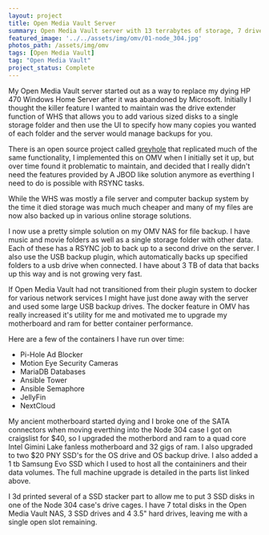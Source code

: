 ```yaml
---
layout: project
title: Open Media Vault Server
summary: Open Media Vault server with 13 terrabytes of storage, 7 drives and 32 gigs of ram for use as redundant file backup and host for Docker containers running assorted services.
featured_image: '../../assets/img/omv/01-node_304.jpg'
photos_path: /assets/img/omv
tags: [Open Media Vault]
tag: "Open Media Vault"
project_status: Complete
---
```


My Open Media Vault server started out as a way to replace my dying HP 470 Windows Home Server after it was abandoned by Microsoft.  Initially I thought the killer feature I wanted to maintain was the drive extender function of WHS that allows you to add various sized disks to a single storage folder and then use the UI to specify how many copies you wanted of each folder and the server would manage backups for you. 

There is an open source project called [greyhole](https://www.greyhole.net/) that replicated much of the same functionality, I implemented this on OMV when I initially set it up, but over time found it problematic to maintain, and decided that I really didn't need the features provided by A JBOD like solution anymore as everthing I need to do is possible with RSYNC tasks.

While the WHS was mostly a file server and computer backup system by the time it died storage was much much cheaper and many of my files are now also backed up in various online storage solutions.

I now use a pretty simple solution on my OMV NAS for file backup.  I have music and movie folders as well as a single storage folder with other data. Each of these has a RSYNC job to back up to a second drive on the server. I also use the USB backup plugin, which automatically backs up specified folders to a usb drive when connected.  I have about 3 TB of data that backs up this way and is not growing very fast.

If Open Media Vault had not transitioned from their plugin system to docker for various network services I might have just done away with the server and used some large USB backup drives.  The docker feature in OMV has really increased it's utility for me and motivated me to upgrade my motherboard and ram for better container performance.

Here are a few of the containers I have run over time:

* Pi-Hole Ad Blocker
* Motion Eye Security Cameras
* MariaDB Databases
* Ansible Tower
* Ansible Semaphore
* JellyFin
* NextCloud

My ancient motherboard started dying and I broke one of the SATA connectors when moving everthing into the Node 304 case I got on craigslist for $40, so I upgraded the motherbord and ram to a quad core Intel Gimini Lake fanless motherboard and 32 gigs of ram. I also upgraded to two $20 PNY SSD's for the OS drive and OS backup drive. I also added a 1 tb Samsung Evo SSD which I used to host all the containiners and their data volumes. The full machine upgrade is detailed in the parts list linked above.

I 3d printed several of a SSD stacker part to allow me to put 3 SSD disks in one of the Node 304 case's drive cages. I have 7 total disks in the Open Media Vault NAS, 3 SSD drives and 4 3.5" hard drives, leaving me with a single open slot remaining.